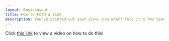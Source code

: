 ```yaml
---
layout: BasicLayout
title: How to Fold a Zine
description: You've printed out your zine; now what? Fold it a few times and cut it as described in the video below, and your printable is now an eight-page zine! Enjoy!
---
```


Click [this link](https://www.tiktok.com/@abigatorart/video/6842025870052445446?_d=secCgYIASAHKAESMgowIaxJ%2B7ba7THU6ONS9aauYjcHRJQZ5g0KU6vqZvsE%2BEF6MB%2FSodWkFwHc7yQVQNnnGgA%3D&enable_clips=1&language=en&preview_pb=0&sec_user_id=MS4wLjABAAAAhKsi8eqTvFCOloRrDeyW-PL6755k0lgmUfFT4NpIuL5JokdCir6G0gNcr-Y-NMAK&share_item_id=6842025870052445446&share_link_id=6E253FBB-0A70-42F3-87FE-D7E21D603B73&timestamp=1611694843&tt_from=sms&u_code=dblm6l30ag5jhg&user_id=6814466423819240454&utm_campaign=client_share&utm_medium=ios&utm_source=sms&source=h5_m) to view a video on how to do this!

